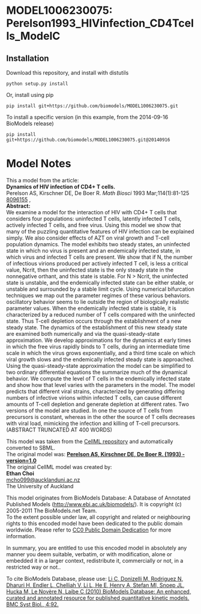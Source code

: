 # MODEL1006230075: Perelson1993_HIVinfection_CD4Tcells_ModelC

## Installation

Download this repository, and install with distutils

`python setup.py install`

Or, install using pip

`pip install git+https://github.com/biomodels/MODEL1006230075.git`

To install a specific version (in this example, from the 2014-09-16 BioModels release)

`pip install git+https://github.com/biomodels/MODEL1006230075.git@20140916`


# Model Notes


This a model from the article:  
**Dynamics of HIV infection of CD4+ T cells.**   
Perelson AS, Kirschner DE, De Boer R. _Math Biosci_ 1993 Mar;114(1):81-125
[8096155](http://www.ncbi.nlm.nih.gov/pubmed/8096155) ,  
**Abstract:**   
We examine a model for the interaction of HIV with CD4+ T cells that considers
four populations: uninfected T cells, latently infected T cells, actively
infected T cells, and free virus. Using this model we show that many of the
puzzling quantitative features of HIV infection can be explained simply. We
also consider effects of AZT on viral growth and T-cell population dynamics.
The model exhibits two steady states, an uninfected state in which no virus is
present and an endemically infected state, in which virus and infected T cells
are present. We show that if N, the number of infectious virions produced per
actively infected T cell, is less a critical value, Ncrit, then the uninfected
state is the only steady state in the nonnegative orthant, and this state is
stable. For N > Ncrit, the uninfected state is unstable, and the endemically
infected state can be either stable, or unstable and surrounded by a stable
limit cycle. Using numerical bifurcation techniques we map out the parameter
regimes of these various behaviors. oscillatory behavior seems to lie outside
the region of biologically realistic parameter values. When the endemically
infected state is stable, it is characterized by a reduced number of T cells
compared with the uninfected state. Thus T-cell depletion occurs through the
establishment of a new steady state. The dynamics of the establishment of this
new steady state are examined both numerically and via the quasi-steady-state
approximation. We develop approximations for the dynamics at early times in
which the free virus rapidly binds to T cells, during an intermediate time
scale in which the virus grows exponentially, and a third time scale on which
viral growth slows and the endemically infected steady state is approached.
Using the quasi-steady-state approximation the model can be simplified to two
ordinary differential equations the summarize much of the dynamical behavior.
We compute the level of T cells in the endemically infected state and show how
that level varies with the parameters in the model. The model predicts that
different viral strains, characterized by generating differing numbers of
infective virions within infected T cells, can cause different amounts of
T-cell depletion and generate depletion at different rates. Two versions of
the model are studied. In one the source of T cells from precursors is
constant, whereas in the other the source of T cells decreases with viral
load, mimicking the infection and killing of T-cell precursors.(ABSTRACT
TRUNCATED AT 400 WORDS)

This model was taken from the [CellML
repository](http://www.cellml.org/models) and automatically converted to SBML.  
The original model was: [ **Perelson AS, Kirschner DE, De Boer R. (1993) -
version=1.0**
](http://models.cellml.org/exposure/b69ca9baf6ee39a1b2f33c4568589ab5)  
The original CellML model was created by:  
**Ethan Choi**   
mcho099@aucklanduni.ac.nz  
The University of Auckland  

This model originates from BioModels Database: A Database of Annotated
Published Models (http://www.ebi.ac.uk/biomodels/). It is copyright (c)
2005-2011 The BioModels.net Team.  
To the extent possible under law, all copyright and related or neighbouring
rights to this encoded model have been dedicated to the public domain
worldwide. Please refer to [CC0 Public Domain
Dedication](http://creativecommons.org/publicdomain/zero/1.0/) for more
information.

In summary, you are entitled to use this encoded model in absolutely any
manner you deem suitable, verbatim, or with modification, alone or embedded it
in a larger context, redistribute it, commercially or not, in a restricted way
or not..  
  
To cite BioModels Database, please use: [Li C, Donizelli M, Rodriguez N,
Dharuri H, Endler L, Chelliah V, Li L, He E, Henry A, Stefan MI, Snoep JL,
Hucka M, Le Novère N, Laibe C (2010) BioModels Database: An enhanced, curated
and annotated resource for published quantitative kinetic models. BMC Syst
Biol., 4:92.](http://www.ncbi.nlm.nih.gov/pubmed/20587024)


